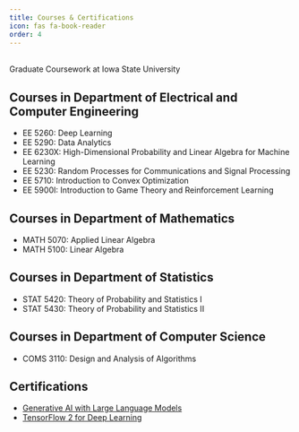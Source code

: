 ```yaml
---
title: Courses & Certifications
icon: fas fa-book-reader
order: 4
---
```

\
Graduate Coursework at Iowa State University

## Courses in Department of Electrical and Computer Engineering
- EE 5260: Deep Learning
- EE 5290: Data Analytics
- EE 6230X: High-Dimensional Probability and Linear Algebra for Machine Learning
- EE 5230: Random Processes for Communications and Signal Processing
- EE 5710: Introduction to Convex Optimization
- EE 5900I: Introduction to Game Theory and Reinforcement Learning

## Courses in Department of Mathematics
- MATH 5070: Applied Linear Algebra
- MATH 5100: Linear Algebra

## Courses in Department of Statistics
- STAT 5420: Theory of Probability and Statistics I
- STAT 5430: Theory of Probability and Statistics II

## Courses in Department of Computer Science
- COMS 3110: Design and Analysis of Algorithms

## Certifications
- [Generative AI with Large Language Models](https://www.coursera.org/account/accomplishments/verify/UQBN58LY73YP)
- [TensorFlow 2 for Deep Learning](https://www.coursera.org/account/accomplishments/specialization/LAVQBZKE7Q5E)
